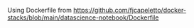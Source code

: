 Using Dockerfile from https://github.com/fjcapeletto/docker-stacks/blob/main/datascience-notebook/Dockerfile

